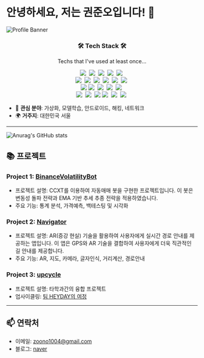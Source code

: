 # 안녕하세요, 저는 권준오입니다! 👋

![Profile Banner](https://example.com/banner-image.png)



<h3 align="center">🛠 Tech Stack 🛠</h3>

<p align="center"> Techs that I've used at least once... </p>

<p align="center">
  <img src="https://img.shields.io/badge/Python-3766AB?style=flat-square&logo=Python&logoColor=white"/></a>&nbsp 
  <img src="https://img.shields.io/badge/Java-007396?style=flat-square&logo=java&logoColor=white"/></a>&nbsp 
  <img src="https://img.shields.io/badge/Kotlin-0095D5?style=flat-square&logo=kotlin&logoColor=white"/></a>&nbsp 
  <img src="https://img.shields.io/badge/Android-3DDC84?style=flat-square&logo=android&logoColor=white"/></a>&nbsp 
  <img src="https://img.shields.io/badge/Assembly_Language-6DB33F?style=flat-square&logo=Assembly&logoColor=white" />&nbsp;
  <br>
  <img src="https://img.shields.io/badge/Docker-2496ED?style=flat-square&logo=docker&logoColor=white"/></a>&nbsp 
  <img src="https://img.shields.io/badge/Kubernetes-326CE5?style=flat-square&logo=kubernetes&logoColor=white"/></a>&nbsp 
  <img src="https://img.shields.io/badge/AWS-333664?style=flat-square&logo=amazon-aws&logoColor=white"/></a>&nbsp 
  <img src="https://img.shields.io/badge/Google%20Cloud-4285F4?style=flat-square&logo=Google%20Cloud&logoColor=white"/></a>&nbsp 
  <img src="https://img.shields.io/badge/X%20Window-003262?style=flat-square&logo=x-window&logoColor=white"/></a>&nbsp 
  <img src="https://img.shields.io/badge/Hypervisor-Xen-123456?style=flat-square&logo=Xen&logoColor=white" />&nbsp;
  <br>
  <img src="https://img.shields.io/badge/Hypervisor-0078D7?style=flat-square&logo=VMware&logoColor=white" />
  <img src="https://img.shields.io/badge/Terraform-7B42BC?style=flat-square&logo=Terraform&logoColor=white"/></a>&nbsp 
  <img src="https://img.shields.io/badge/TensorFlow-FF6F00?style=flat-square&logo=TensorFlow&logoColor=white"/></a>&nbsp
  <img src="https://img.shields.io/badge/Mysql-E6B91E?style=flat-square&logo=MySql&logoColor=white"/></a>&nbsp 
  <img src="https://img.shields.io/badge/Firebase-FFCA28?style=flat-square&logo=Firebase&logoColor=white"/></a>&nbsp
  <br>
  <img src="https://img.shields.io/badge/C++-00599C?style=flat-square&logo=C%2B%2B&logoColor=white"/></a>&nbsp 
  <img src="https://img.shields.io/badge/C-A8B9CC?style=flat-square&logo=C&logoColor=white"/></a>&nbsp 
  <img src="https://img.shields.io/badge/Node.js-339933?style=flat-square&logo=Node.js&logoColor=white"/>
  <img src="https://img.shields.io/badge/Javascript-ffb13b?style=flat-square&logo=javascript&logoColor=white"/></a>&nbsp 
  <img src="https://img.shields.io/badge/css-1572B6?style=flat-square&logo=css3&logoColor=white"/></a>&nbsp 
  <img src="https://img.shields.io/badge/SpringBoot-6DB33F?style=flat-square&logo=Spring&logoColor=white"/></a>&nbsp 
</p>

- 🚀 **관심 분야**: 가상화, 모델학습, 안드로이드, 해킹, 네트워크
- 🌍 **거주지**: 대한민국 서울

---
![Anurag's GitHub stats](https://github-readme-stats.vercel.app/api?username=ddjunho&show_icons=true&theme=swift)
## 📚 프로젝트

### Project 1: [BinanceVolatilityBot](https://github.com/ddjunho/BinanceVolatilityBot)
- 프로젝트 설명: CCXT를 이용하여 자동매매 봇을 구현한 프로젝트입니다. 이 봇은 변동성 돌파 전략과 EMA 기반 추세 추종 전략을 적용하였습니다.
- 주요 기능: 통계 분석, 가격예측, 백테스팅 및 시각화

### Project 2: [Navigator](https://github.com/ddjunho/Navigator)
- 프로젝트 설명: AR(증강 현실) 기술을 활용하여 사용자에게 실시간 경로 안내를 제공하는 앱입니다. 이 앱은 GPS와 AR 기술을 결합하여 사용자에게 더욱 직관적인 길 안내를 제공합니다.
- 주요 기능: AR, 지도, 카메라, 글자인식, 거리계산, 경로안내

### Project 3: [upcycle](https://github.com/ddjunho/upcycle)
- 프로젝트 설명: 타학과간의 융합 프로젝트
- 업사이클링: [팀 HEYDAY의 여정](https://kosi6971.github.io/upcycle/html/intro.html)

---



## 📫 연락처

- 이메일: [zoono1004@gmail.com](mailto:jzoono1004@gmail.com)
- 블로그: [naver](https://blog.naver.com/zoono1004)

